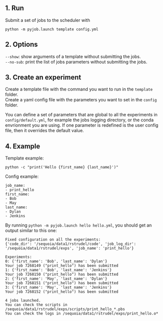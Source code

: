
## 1. Run
Submit a set of jobs to the scheduler with
```
python -m pyjob.launch template config.yml
```

## 2. Options
`--show`: show arguments of a template without submitting the jobs.<br/>
`--no-sub`: print the list of jobs parameters without submitting the jobs.<br/>

## 3. Create an experiment

Create a template file with the command you want to run in the `template` folder.<br/>
Create a yaml config file with the parameters you want to set in the `config` folder.<br/>

You can define a set of parameters that are global to all the experiments in `config/default.yml`, for example the jobs logging directory, or the conda envrionment you are using. If one parameter is redefined is the user config file, then it overrides the default value.

## 4. Example
Template example:
```
python -c "print('Hello {first_name} {last_name}')"
```
Config example:
```
job_name:
- print_hello
first_name:
- Bob
- May
last_name:
- Dylan
- Jenkins
```

By running `python -m pyjob.launch hello hello.yml`, you should get an output similar to this one:
```
Fixed configuration on all the experiments:
{'code_dir': '/sequoia/data1/rstrudel/code', 'job_log_dir': '/sequoia/data1/rstrudel/exps', 'job_name': 'print_hello'} 

Experiments:
0: {'first_name': 'Bob', 'last_name': 'Dylan'}
Your job 7268149 ("print_hello") has been submitted
1: {'first_name': 'Bob', 'last_name': 'Jenkins'}
Your job 7268150 ("print_hello") has been submitted
2: {'first_name': 'May', 'last_name': 'Dylan'}
Your job 7268151 ("print_hello") has been submitted
3: {'first_name': 'May', 'last_name': 'Jenkins'}
Your job 7268152 ("print_hello") has been submitted

4 jobs launched.
You can check the scripts in /sequoia/data1/rstrudel/exps/scripts/print_hello_*.pbs
You can check the logs in /sequoia/data1/rstrudel/exps/print_hello.o*
```
